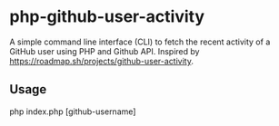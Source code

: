 # php-github-user-activity

A simple command line interface (CLI) to fetch the recent activity of a GitHub user using PHP and Github API. Inspired by https://roadmap.sh/projects/github-user-activity.

## Usage

php index.php [github-username]
